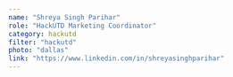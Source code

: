 ```yaml
---
name: "Shreya Singh Parihar"
role: "HackUTD Marketing Coordinator"
category: hackutd
filter: "hackutd"
photo: "dallas"
link: "https://www.linkedin.com/in/shreyasinghparihar"
---
```

